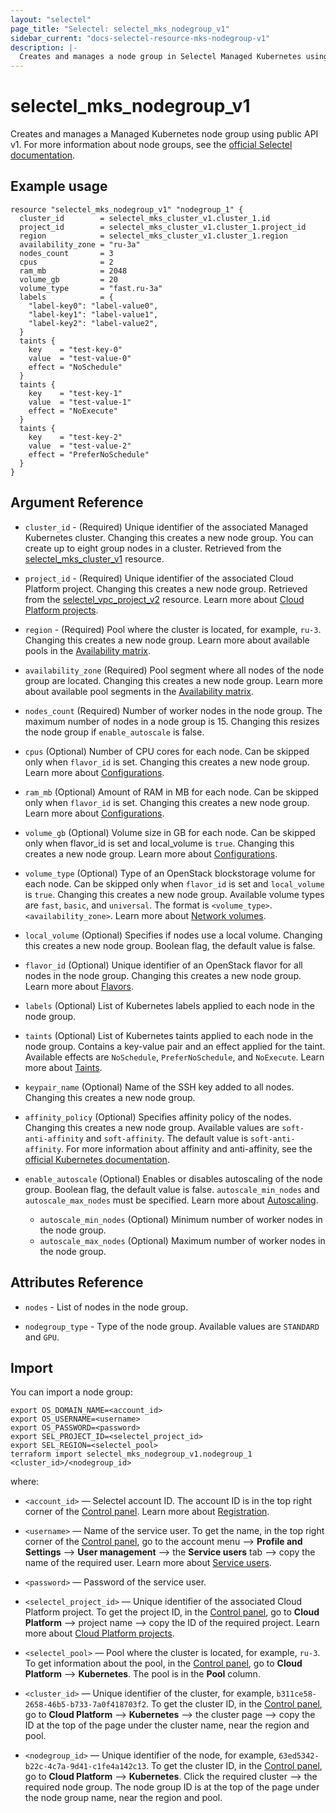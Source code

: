 ```yaml
---
layout: "selectel"
page_title: "Selectel: selectel_mks_nodegroup_v1"
sidebar_current: "docs-selectel-resource-mks-nodegroup-v1"
description: |-
  Creates and manages a node group in Selectel Managed Kubernetes using public API v1.
---
```


# selectel\_mks\_nodegroup\_v1

Creates and manages a Managed Kubernetes node group using public API v1. For more information about node groups, see the [official Selectel documentation](https://docs.selectel.ru/cloud/managed-kubernetes/node-groups/).

## Example usage

```hcl
resource "selectel_mks_nodegroup_v1" "nodegroup_1" {
  cluster_id        = selectel_mks_cluster_v1.cluster_1.id
  project_id        = selectel_mks_cluster_v1.cluster_1.project_id
  region            = selectel_mks_cluster_v1.cluster_1.region
  availability_zone = "ru-3a"
  nodes_count       = 3
  cpus              = 2
  ram_mb            = 2048
  volume_gb         = 20
  volume_type       = "fast.ru-3a"
  labels            = {
    "label-key0": "label-value0",
    "label-key1": "label-value1",
    "label-key2": "label-value2",
  }
  taints {
    key    = "test-key-0"
    value  = "test-value-0"
    effect = "NoSchedule"
  }
  taints {
    key    = "test-key-1"
    value  = "test-value-1"
    effect = "NoExecute"
  }
  taints {
    key    = "test-key-2"
    value  = "test-value-2"
    effect = "PreferNoSchedule"
  }
}
```

## Argument Reference

* `cluster_id` - (Required) Unique identifier of the associated Managed Kubernetes cluster. Changing this creates a new node group. You can create up to eight group nodes in a cluster. Retrieved from the [selectel_mks_cluster_v1](https://registry.terraform.io/providers/selectel/selectel/latest/docs/resources/mks_cluster_v1) resource.

* `project_id` - (Required) Unique identifier of the associated Cloud Platform project. Changing this creates a new node group. Retrieved from the [selectel_vpc_project_v2](https://registry.terraform.io/providers/selectel/selectel/latest/docs/resources/vpc_project_v2) resource. Learn more about [Cloud Platform projects](https://docs.selectel.ru/cloud/managed-kubernetes/about/projects/).

* `region` - (Required) Pool where the cluster is located, for example, `ru-3`. Changing this creates a new node group. Learn more about available pools in the [Availability matrix](https://docs.selectel.ru/control-panel-actions/availability-matrix/#managed-kubernetes).

* `availability_zone` (Required) Pool segment where all nodes of the node group are located. Changing this creates a new node group.  Learn more about available pool segments in the  [Availability matrix](https://docs.selectel.ru/control-panel-actions/availability-matrix/#managed-kubernetes).  

* `nodes_count` (Required) Number of worker nodes in the node group. The maximum number of nodes in a node group is 15. Changing this resizes the node group if `enable_autoscale` is false.

* `cpus` (Optional) Number of CPU cores for each node. Can be skipped only when `flavor_id` is set. Changing this creates a new node group. Learn more about [Configurations](https://docs.selectel.ru/cloud/managed-kubernetes/node-groups/configurations/).

* `ram_mb` (Optional) Amount of RAM in MB for each node. Can be skipped only when `flavor_id` is set. Changing this creates a new node group. Learn more about [Configurations](https://docs.selectel.ru/cloud/managed-kubernetes/node-groups/configurations/).

* `volume_gb` (Optional) Volume size in GB for each node. Can be skipped only when flavor_id is set and local_volume is `true`. Changing this creates a new node group.  Learn more about [Configurations](https://docs.selectel.ru/cloud/managed-kubernetes/node-groups/configurations/).

* `volume_type` (Optional) Type of an OpenStack blockstorage volume for each node. Can be skipped only when `flavor_id` is set and `local_volume` is `true`. Changing this creates a new node group.  Available volume types are `fast`, `basic`, and `universal`. The format is `<volume_type>`.`<availability_zone>`. Learn more about [Network volumes](https://docs.selectel.ru/cloud/servers/volumes/about-network-volumes/).

* `local_volume` (Optional) Specifies if nodes use a local volume.  Changing this creates a new node group. Boolean flag, the default value is false.

* `flavor_id` (Optional) Unique identifier of an OpenStack flavor for all nodes in the node group. Changing this creates a new node group. Learn more about [Flavors](https://docs.selectel.ru/cloud/managed-kubernetes/node-groups/configurations/#создать-группу-нод-с-фиксированной-конфигурацией-облачного-сервера).

* `labels` (Optional) List of Kubernetes labels applied to each node in the node group.

* `taints` (Optional) List of Kubernetes taints applied to each node in the node group.  Contains a key-value pair and an effect applied for the taint. Available effects are `NoSchedule`, `PreferNoSchedule`, and `NoExecute`. Learn more about [Taints](https://docs.selectel.ru/cloud/managed-kubernetes/node-groups/add-taints/).

* `keypair_name` (Optional) Name of the SSH key added to all nodes. Changing this creates a new node group.

* `affinity_policy` (Optional) Specifies affinity policy of the nodes. Changing this creates a new node group. Available values are `soft-anti-affinity` and `soft-affinity`. The default value is `soft-anti-affinity`. For more information about affinity and anti-affinity, see the [official Kubernetes documentation](https://kubernetes.io/docs/concepts/scheduling-eviction/assign-pod-node/#affinity-and-anti-affinity).

* `enable_autoscale` (Optional) Enables or disables autoscaling of the node group. Boolean flag, the default value is false. `autoscale_min_nodes` and `autoscale_max_nodes` must be specified. Learn more about [Autoscaling](https://docs.selectel.ru/cloud/managed-kubernetes/node-groups/cluster-autoscaler/).

  * `autoscale_min_nodes` (Optional) Minimum number of worker nodes in the node group.
  * `autoscale_max_nodes` (Optional) Maximum number of worker nodes in the node group.

## Attributes Reference

* `nodes` - List of nodes in the node group.

* `nodegroup_type` - Type of the node group. Available values are `STANDARD` and `GPU`.

## Import

You can import a node group:

```shell
export OS_DOMAIN_NAME=<account_id>
export OS_USERNAME=<username>
export OS_PASSWORD=<password>
export SEL_PROJECT_ID=<selectel_project_id>
export SEL_REGION=<selectel_pool>
terraform import selectel_mks_nodegroup_v1.nodegroup_1 <cluster_id>/<nodegroup_id>
```

where:

* `<account_id>` — Selectel account ID. The account ID is in the top right corner of the [Control panel](https://my.selectel.ru/). Learn more about [Registration](https://docs.selectel.ru/control-panel-actions/account/registration/).

* `<username>` — Name of the service user. To get the name, in the top right corner of the [Control panel](https://my.selectel.ru/profile/users_management/users?type=service), go to the account menu ⟶ **Profile and Settings** ⟶ **User management** ⟶ the **Service users** tab ⟶ copy the name of the required user. Learn more about [Service users](https://docs.selectel.ru/control-panel-actions/users-and-roles/user-types-and-roles/).

* `<password>` — Password of the service user. 

* `<selectel_project_id>` — Unique identifier of the associated Cloud Platform project. To get the project ID, in the [Control panel](https://my.selectel.ru/vpc/), go to **Cloud Platform** ⟶ project name ⟶ copy the ID of the required project. Learn more about [Cloud Platform projects](https://docs.selectel.ru/cloud/managed-kubernetes/about/projects/).

* `<selectel_pool>` — Pool where the cluster is located, for example, `ru-3`. To get information about the pool, in the [Control panel](https://my.selectel.ru/vpc/mks/), go to **Cloud Platform** ⟶ **Kubernetes**. The pool is in the **Pool** column.

* `<cluster_id>` — Unique identifier of the cluster, for example, `b311ce58-2658-46b5-b733-7a0f418703f2`. To get the cluster ID, in the [Control panel](https://my.selectel.ru/vpc/mks/), go to **Cloud Platform** ⟶ **Kubernetes** ⟶ the cluster page ⟶ copy the ID at the top of the page under the cluster name, near the region and pool.

* `<nodegroup_id>` — Unique identifier of the node, for example, `63ed5342-b22c-4c7a-9d41-c1fe4a142c13`. To get the cluster ID, in the [Control panel](https://my.selectel.ru/vpc/mks/), go to **Cloud Platform** ⟶ **Kubernetes**. Click the required cluster ⟶ the required node group. The node group ID is at the top of the page under the node group name, near the region and pool.
